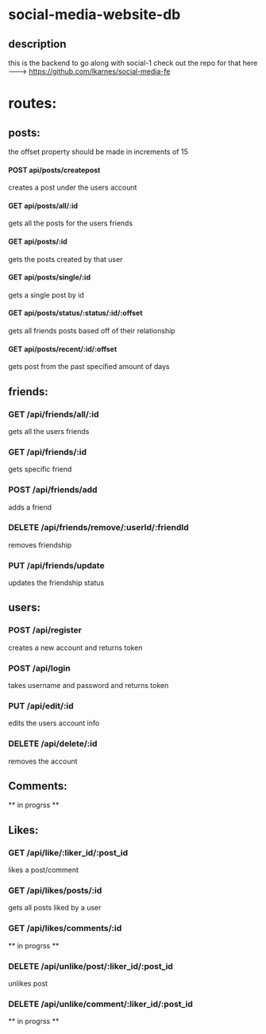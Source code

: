 # social-media-website-db

## description
this is the backend to go along with social-1 check out the repo for that here --->  https://github.com/lkarnes/social-media-fe


# routes:
## posts:
the offset property should be made in increments of 15
#### POST api/posts/createpost
creates a post under the users account
#### GET api/posts/all/:id
gets all the posts for the users friends
#### GET api/posts/:id
gets the posts created by that user
#### GET api/posts/single/:id
gets a single post by id
#### GET api/posts/status/:status/:id/:offset
gets all friends posts based off of their relationship
#### GET api/posts/recent/:id/:offset
gets post from the past specified amount of days
## friends:
### GET /api/friends/all/:id
gets all the users friends
### GET /api/friends/:id
gets specific friend
### POST /api/friends/add
adds a friend
### DELETE /api/friends/remove/:userId/:friendId
removes friendship
### PUT /api/friends/update
updates the friendship status
## users:
### POST /api/register
creates a new account and returns token
### POST /api/login
takes username and password and returns token
### PUT /api/edit/:id
edits the users account info
### DELETE /api/delete/:id
removes the account
## Comments:
** in progrss **
## Likes:
### GET /api/like/:liker_id/:post_id
likes a post/comment
### GET /api/likes/posts/:id
gets all posts liked by a user
### GET /api/likes/comments/:id
** in progrss **
### DELETE /api/unlike/post/:liker_id/:post_id
unlikes post
### DELETE /api/unlike/comment/:liker_id/:post_id
** in progrss **

